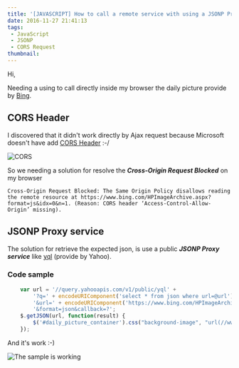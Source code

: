 ```yaml
---
title: '[JAVASCRIPT] How to call a remote service with using a JSONP Proxy'
date: 2016-11-27 21:41:13
tags: 
 - JavaScript
 - JSONP
 - CORS Request
thumbnail: 
---
```


Hi,

Needing a using to call directly inside my browser the daily picture provide by [Bing](https://www.bing.com/HPImageArchive.aspx?format=js&idx=0&n=1).

## CORS Header
I discovered that it didn't work directly by Ajax request because Microsoft doesn't have add [CORS Header](https://www.html5rocks.com/en/tutorials/cors/) :-/

![CORS](/images/JavaScript-How-to-call-a-remote-service-with-using-a-JSONP-Proxy-1.png "The CORS error")

So we needing a solution for resolve the _**Cross-Origin Request Blocked**_ on my browser

```
Cross-Origin Request Blocked: The Same Origin Policy disallows reading the remote resource at https://www.bing.com/HPImageArchive.aspx?format=js&idx=0&n=1. (Reason: CORS header ‘Access-Control-Allow-Origin’ missing).
```

## JSONP Proxy service

The solution for retrieve the expected json, is use a public _**JSONP Proxy service**_ like [yql](https://developer.yahoo.com/yql/) (provide by Yahoo).

### Code sample
```javascript
    var url = '//query.yahooapis.com/v1/public/yql' + 
        '?q=' + encodeURIComponent('select * from json where url=@url') +
        '&url=' + encodeURIComponent('https://www.bing.com/HPImageArchive.aspx?format=js&idx=0&n=1') +
        '&format=json&callback=?';
    $.getJSON(url, function(result) {
        $('#daily_picture_container').css("background-image", "url(//www.bing.com" + result.query.results.json.images.url + ")");
    });
```

And it's work :-)

![The sample is working](/images/JavaScript-How-to-call-a-remote-service-with-using-a-JSONP-Proxy-2.png "The sample work's :-)")
